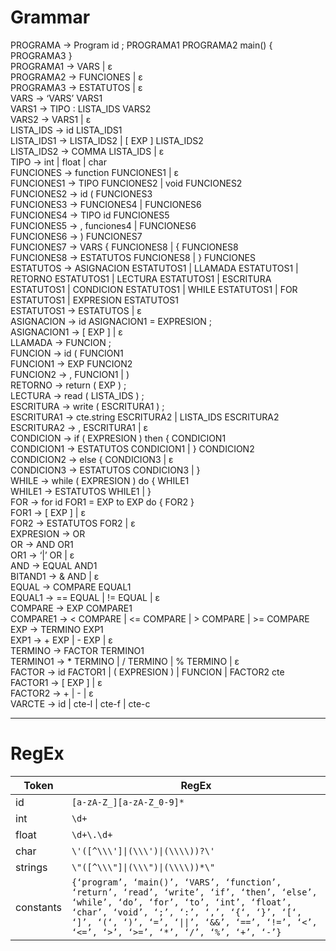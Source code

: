 # Grammar
PROGRAMA → Program id ; PROGRAMA1 PROGRAMA2 main() { PROGRAMA3 }  
PROGRAMA1 → VARS | ε  
PROGRAMA2 → FUNCIONES | ε  
PROGRAMA3 → ESTATUTOS | ε  
VARS → ‘VARS’ VARS1  
VARS1 → TIPO : LISTA_IDS VARS2  
VARS2 → VARS1 | ε  
LISTA_IDS → id LISTA_IDS1  
LISTA_IDS1 → LISTA_IDS2 | [ EXP ] LISTA_IDS2  
LISTA_IDS2 → COMMA LISTA_IDS | ε  
TIPO → int | float | char  
FUNCIONES → function FUNCIONES1 | ε  
FUNCIONES1 → TIPO FUNCIONES2 | void FUNCIONES2  
FUNCIONES2 → id ( FUNCIONES3  
FUNCIONES3 → FUNCIONES4 | FUNCIONES6  
FUNCIONES4 → TIPO id FUNCIONES5  
FUNCIONES5 → , funciones4 | FUNCIONES6  
FUNCIONES6 → ) FUNCIONES7  
FUNCIONES7 → VARS { FUNCIONES8 | { FUNCIONES8  
FUNCIONES8 → ESTATUTOS FUNCIONES8 | } FUNCIONES  
ESTATUTOS → ASIGNACION ESTATUTOS1 | LLAMADA ESTATUTOS1 | RETORNO ESTATUTOS1 | LECTURA ESTATUTOS1 | ESCRITURA ESTATUTOS1 | CONDICION  ESTATUTOS1 | WHILE ESTATUTOS1 | FOR ESTATUTOS1 | EXPRESION ESTATUTOS1  
ESTATUTOS1 → ESTATUTOS | ε  
ASIGNACION → id ASIGNACION1 = EXPRESION ;  
ASIGNACION1 → [ EXP ] | ε  
LLAMADA → FUNCION ;  
FUNCION → id ( FUNCION1  
FUNCION1 → EXP FUNCION2  
FUNCION2 → , FUNCION1 | )  
RETORNO → return ( EXP ) ;  
LECTURA → read ( LISTA_IDS ) ;  
ESCRITURA → write ( ESCRITURA1 ) ;  
ESCRITURA1 → cte.string ESCRITURA2 | LISTA_IDS ESCRITURA2  
ESCRITURA2 → , ESCRITURA1 | ε  
CONDICION → if ( EXPRESION ) then { CONDICION1  
CONDICION1 → ESTATUTOS CONDICION1 | } CONDICION2  
CONDICION2 → else { CONDICION3 | ε  
CONDICION3 → ESTATUTOS CONDICION3 | }  
WHILE → while ( EXPRESION ) do { WHILE1  
WHILE1 → ESTATUTOS WHILE1 | }  
FOR → for id FOR1 = EXP to EXP do { FOR2 }  
FOR1 → [ EXP ] | ε  
FOR2 → ESTATUTOS FOR2 | ε  
EXPRESION → OR  
OR → AND OR1  
OR1 → ‘|’ OR | ε  
AND → EQUAL AND1  
BITAND1 → & AND | ε  
EQUAL → COMPARE EQUAL1  
EQUAL1 → == EQUAL | != EQUAL | ε  
COMPARE → EXP COMPARE1  
COMPARE1 → < COMPARE | <= COMPARE | > COMPARE | >= COMPARE  
EXP → TERMINO EXP1  
EXP1 → + EXP | - EXP | ε  
TERMINO → FACTOR TERMINO1  
TERMINO1 → * TERMINO | / TERMINO | % TERMINO | ε  
FACTOR → id FACTOR1 | ( EXPRESION ) | FUNCION | FACTOR2 cte  
FACTOR1 → [ EXP ] | ε  
FACTOR2 → + | - | ε  
VARCTE → id | cte-l | cte-f | cte-c  


---
# RegEx
| Token | RegEx |
| --- | --- |
| id | `[a-zA-Z_][a-zA-Z_0-9]*` |
| int | `\d+` |
| float | `\d+\.\d+` |
| char | `\'([^\\\']\|(\\\')\|(\\\\))?\'` |
| strings | `\"([^\\\"]\|(\\\")\|(\\\\))*\"` |
| constants | `{‘program’, ‘main()’, ‘VARS’, ‘function’, ‘return’, ‘read’, ‘write’, ‘if’, ‘then’, ‘else’, ‘while’, ‘do’, ‘for’, ‘to’, ‘int’, ‘float’, ‘char’, ‘void’, ‘;’, ‘:’, ‘,’, ‘{‘, ‘}’, ‘[‘, ‘]’, ‘(‘, ‘)’, ‘=’, ‘\|\|’, ‘&&’, ‘==’, ‘!=’, ‘<’, ‘<=’, ‘>’, ‘>=’, ‘*’, ‘/’, ‘%’, ‘+’, ‘-’}` |